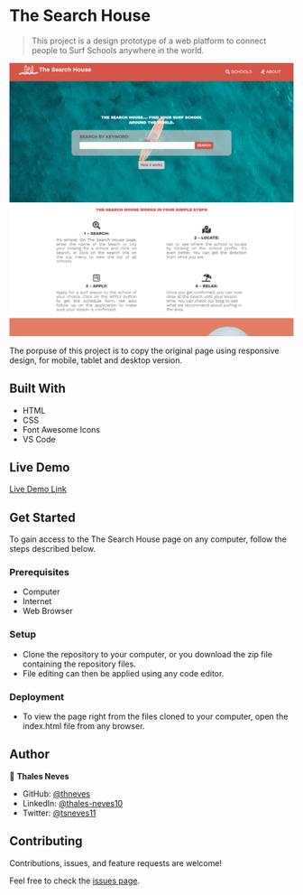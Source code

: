 # The Search House

> This project is a design prototype of a web platform to connect people to Surf Schools anywhere in the world.

![screenshot](/assets/images/screenshot.png)

The porpuse of this project is to copy the original page using responsive design, for mobile, tablet and desktop version.

## Built With

- HTML
- CSS
- Font Awesome Icons
- VS Code

## Live Demo

[Live Demo Link](https://thneves.github.io/TheNextWeb-Responsive/)

## Get Started

To gain access to the The Search House page on any computer, follow the steps described below.

### Prerequisites

- Computer
- Internet
- Web Browser

### Setup

- Clone the repository to your computer, or you download the zip file containing the repository files.
- File editing can then be applied using any code editor.

### Deployment

- To view the page right from the files cloned to your computer, open the index.html file from any browser.

## Author

👤 **Thales Neves**

- GitHub: [@thneves](https://github.com/thneves)
- LinkedIn: [@thales-neves10](https://www.linkedin.com/in/thales-neves10/)
- Twitter: [@tsneves11](https://twitter.com/tsneves11)


## Contributing

Contributions, issues, and feature requests are welcome!

Feel free to check the [issues page](https://github.com/julian3493/design-teardown/issues/).